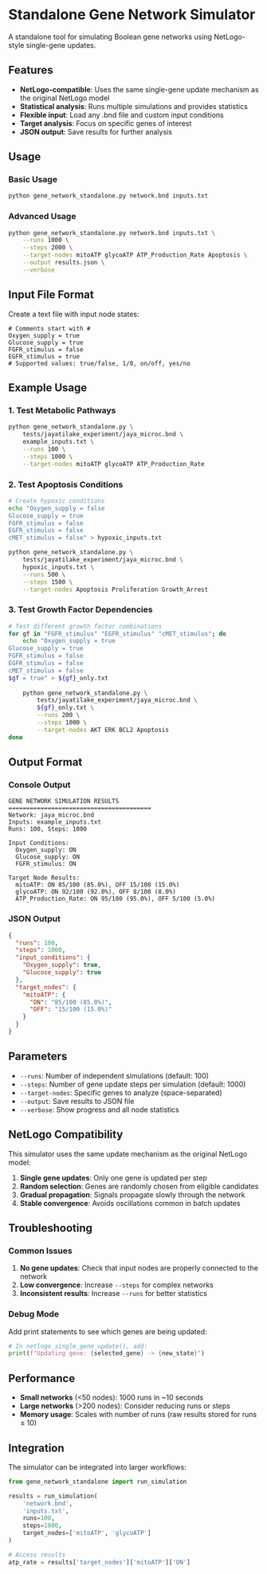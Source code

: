 # Standalone Gene Network Simulator

A standalone tool for simulating Boolean gene networks using NetLogo-style single-gene updates.

## Features

- **NetLogo-compatible**: Uses the same single-gene update mechanism as the original NetLogo model
- **Statistical analysis**: Runs multiple simulations and provides statistics
- **Flexible input**: Load any .bnd file and custom input conditions
- **Target analysis**: Focus on specific genes of interest
- **JSON output**: Save results for further analysis

## Usage

### Basic Usage
```bash
python gene_network_standalone.py network.bnd inputs.txt
```

### Advanced Usage
```bash
python gene_network_standalone.py network.bnd inputs.txt \
    --runs 1000 \
    --steps 2000 \
    --target-nodes mitoATP glycoATP ATP_Production_Rate Apoptosis \
    --output results.json \
    --verbose
```

## Input File Format

Create a text file with input node states:

```
# Comments start with #
Oxygen_supply = true
Glucose_supply = true
FGFR_stimulus = false
EGFR_stimulus = true
# Supported values: true/false, 1/0, on/off, yes/no
```

## Example Usage

### 1. Test Metabolic Pathways
```bash
python gene_network_standalone.py \
    tests/jayatilake_experiment/jaya_microc.bnd \
    example_inputs.txt \
    --runs 100 \
    --steps 1000 \
    --target-nodes mitoATP glycoATP ATP_Production_Rate
```

### 2. Test Apoptosis Conditions
```bash
# Create hypoxic conditions
echo "Oxygen_supply = false
Glucose_supply = true
FGFR_stimulus = false
EGFR_stimulus = false
cMET_stimulus = false" > hypoxic_inputs.txt

python gene_network_standalone.py \
    tests/jayatilake_experiment/jaya_microc.bnd \
    hypoxic_inputs.txt \
    --runs 500 \
    --steps 1500 \
    --target-nodes Apoptosis Proliferation Growth_Arrest
```

### 3. Test Growth Factor Dependencies
```bash
# Test different growth factor combinations
for gf in "FGFR_stimulus" "EGFR_stimulus" "cMET_stimulus"; do
    echo "Oxygen_supply = true
Glucose_supply = true
FGFR_stimulus = false
EGFR_stimulus = false
cMET_stimulus = false
$gf = true" > ${gf}_only.txt
    
    python gene_network_standalone.py \
        tests/jayatilake_experiment/jaya_microc.bnd \
        ${gf}_only.txt \
        --runs 200 \
        --steps 1000 \
        --target-nodes AKT ERK BCL2 Apoptosis
done
```

## Output Format

### Console Output
```
GENE NETWORK SIMULATION RESULTS
========================================
Network: jaya_microc.bnd
Inputs: example_inputs.txt
Runs: 100, Steps: 1000

Input Conditions:
  Oxygen_supply: ON
  Glucose_supply: ON
  FGFR_stimulus: ON

Target Node Results:
  mitoATP: ON 85/100 (85.0%), OFF 15/100 (15.0%)
  glycoATP: ON 92/100 (92.0%), OFF 8/100 (8.0%)
  ATP_Production_Rate: ON 95/100 (95.0%), OFF 5/100 (5.0%)
```

### JSON Output
```json
{
  "runs": 100,
  "steps": 1000,
  "input_conditions": {
    "Oxygen_supply": true,
    "Glucose_supply": true
  },
  "target_nodes": {
    "mitoATP": {
      "ON": "85/100 (85.0%)",
      "OFF": "15/100 (15.0%)"
    }
  }
}
```

## Parameters

- `--runs`: Number of independent simulations (default: 100)
- `--steps`: Number of gene update steps per simulation (default: 1000)
- `--target-nodes`: Specific genes to analyze (space-separated)
- `--output`: Save results to JSON file
- `--verbose`: Show progress and all node statistics

## NetLogo Compatibility

This simulator uses the same update mechanism as the original NetLogo model:

1. **Single gene updates**: Only one gene is updated per step
2. **Random selection**: Genes are randomly chosen from eligible candidates
3. **Gradual propagation**: Signals propagate slowly through the network
4. **Stable convergence**: Avoids oscillations common in batch updates

## Troubleshooting

### Common Issues

1. **No gene updates**: Check that input nodes are properly connected to the network
2. **Low convergence**: Increase `--steps` for complex networks
3. **Inconsistent results**: Increase `--runs` for better statistics

### Debug Mode
Add print statements to see which genes are being updated:
```python
# In netlogo_single_gene_update(), add:
print(f"Updating gene: {selected_gene} -> {new_state}")
```

## Performance

- **Small networks** (<50 nodes): 1000 runs in ~10 seconds
- **Large networks** (>200 nodes): Consider reducing runs or steps
- **Memory usage**: Scales with number of runs (raw results stored for runs ≤ 10)

## Integration

The simulator can be integrated into larger workflows:

```python
from gene_network_standalone import run_simulation

results = run_simulation(
    'network.bnd', 
    'inputs.txt', 
    runs=100, 
    steps=1000,
    target_nodes=['mitoATP', 'glycoATP']
)

# Access results
atp_rate = results['target_nodes']['mitoATP']['ON']
```
